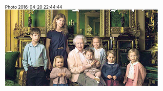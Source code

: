 <!--
title: Photo 2016-04-20 22:44:44
date: Wed Apr 20 2016 23:44:44 GMT+0100 (British Summer Time)
tags: happy,birthday,majesty
-->
Photo 2016-04-20 22:44:44
![](143134379242-0.png)

